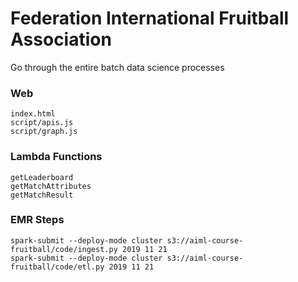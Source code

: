 # Federation International Fruitball Association

Go through the entire batch data science processes

### Web

```
index.html
script/apis.js
script/graph.js
```

### Lambda Functions

```
getLeaderboard
getMatchAttributes
getMatchResult
```

### EMR Steps

```
spark-submit --deploy-mode cluster s3://aiml-course-fruitball/code/ingest.py 2019 11 21
spark-submit --deploy-mode cluster s3://aiml-course-fruitball/code/etl.py 2019 11 21
```
